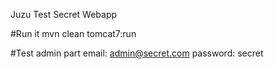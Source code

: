 Juzu Test Secret Webapp

#Run it
mvn clean tomcat7:run

#Test admin part
email: admin@secret.com
password: secret